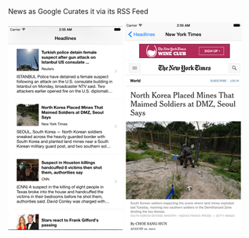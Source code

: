News as Google Curates it via its RSS Feed

![alt text](Screenshots/ListShot.png "The Article List View")
![alt text](Screenshots/DetailShot.png "Full News Article")
